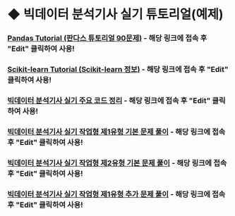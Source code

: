 # ◆ 빅데이터 분석기사 실기 튜토리얼(예제)
### [Pandas Tutorial (판다스 튜토리얼 90문제)](https://www.kaggle.com/mgyokim/pandas-tutorial) - 해당 링크에 접속 후 "Edit" 클릭하여 사용!
### [Scikit-learn Tutorial (Scikit-learn 정보)](https://www.kaggle.com/mgyokim/scikit-learn-tutorial) - 해당 링크에 접속 후 "Edit" 클릭하여 사용!
### [빅데이터 분석기사 실기 주요 코드 정리](https://www.kaggle.com/mgyokim/important-code) - 해당 링크에 접속 후 "Edit" 클릭하여 사용!
### [빅데이터 분석기사 실기 작업형 제1유형 기본 문제 풀이](https://www.kaggle.com/mgyokim/type-1-example-1) - 해당 링크에 접속 후 "Edit" 클릭하여 사용!
### [빅데이터 분석기사 실기 작업형 제2유형 기본 문제 풀이](https://www.kaggle.com/mgyokim/type-2-example-1) - 해당 링크에 접속 후 "Edit" 클릭하여 사용!
### [빅데이터 분석기사 실기 작업형 제1유형 추가 문제 풀이](https://www.kaggle.com/mgyokim/type-1-example-2) - 해당 링크에 접속 후 "Edit" 클릭하여 사용!

